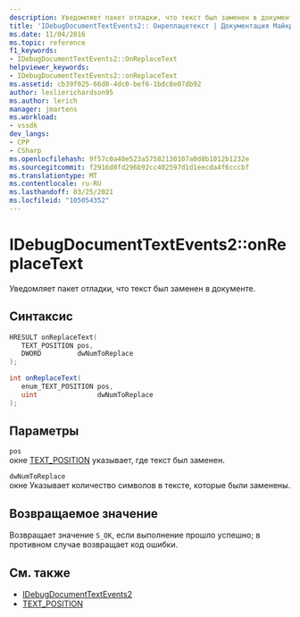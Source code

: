 ```yaml
---
description: Уведомляет пакет отладки, что текст был заменен в документе.
title: 'IDebugDocumentTextEvents2:: Онреплацетекст | Документация Майкрософт'
ms.date: 11/04/2016
ms.topic: reference
f1_keywords:
- IDebugDocumentTextEvents2::OnReplaceText
helpviewer_keywords:
- IDebugDocumentTextEvents2::onReplaceText
ms.assetid: cb39f025-66d8-4dc0-bef6-1bdc8e07db92
author: leslierichardson95
ms.author: lerich
manager: jmartens
ms.workload:
- vssdk
dev_langs:
- CPP
- CSharp
ms.openlocfilehash: 9f57c0a48e523a57582130107a0d8b1012b1232e
ms.sourcegitcommit: f2916d8fd296b92cc402597d1d1eecda4f6cccbf
ms.translationtype: MT
ms.contentlocale: ru-RU
ms.lasthandoff: 03/25/2021
ms.locfileid: "105054352"
---
```

# <a name="idebugdocumenttextevents2onreplacetext"></a>IDebugDocumentTextEvents2::onReplaceText
Уведомляет пакет отладки, что текст был заменен в документе.

## <a name="syntax"></a>Синтаксис

```cpp
HRESULT onReplaceText( 
   TEXT_POSITION pos,
   DWORD         dwNumToReplace
);
```

```csharp
int onReplaceText( 
   enum_TEXT_POSITION pos,
   uint               dwNumToReplace
);
```

## <a name="parameters"></a>Параметры
`pos`\
окне [TEXT_POSITION](../../../extensibility/debugger/reference/text-position.md) указывает, где текст был заменен.

`dwNumToReplace`\
окне Указывает количество символов в тексте, которые были заменены.

## <a name="return-value"></a>Возвращаемое значение
 Возвращает значение `S_OK`, если выполнение прошло успешно; в противном случае возвращает код ошибки.

## <a name="see-also"></a>См. также
- [IDebugDocumentTextEvents2](../../../extensibility/debugger/reference/idebugdocumenttextevents2.md)
- [TEXT_POSITION](../../../extensibility/debugger/reference/text-position.md)
